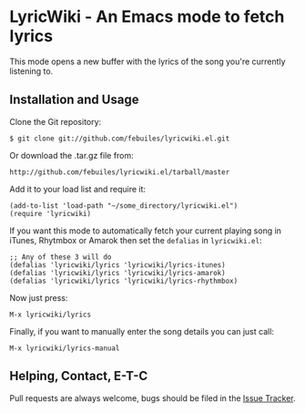 LyricWiki - An Emacs mode to fetch lyrics
========================
This mode opens a new buffer with the lyrics of the song you're currently
listening to.

Installation and Usage
------------
Clone the Git repository:

    $ git clone git://github.com/febuiles/lyricwiki.el.git

Or download the .tar.gz file from:

    http://github.com/febuiles/lyricwiki.el/tarball/master

Add it to your load list and require it:

    (add-to-list 'load-path "~/some_directory/lyricwiki.el")
    (require 'lyricwiki)

If you want this mode to automatically fetch your current playing
song in iTunes, Rhytmbox or Amarok then set the `defalias` in `lyricwiki.el`:

    ;; Any of these 3 will do
    (defalias 'lyricwiki/lyrics 'lyricwiki/lyrics-itunes)
    (defalias 'lyricwiki/lyrics 'lyricwiki/lyrics-amarok)
    (defalias 'lyricwiki/lyrics 'lyricwiki/lyrics-rhythmbox)

Now just press:

    M-x lyricwiki/lyrics

Finally, if you want to manually enter the song details you can just call:

    M-x lyricwiki/lyrics-manual

Helping, Contact, E-T-C
--------------------------------
Pull requests are always welcome, bugs should be filed in the [Issue Tracker](https://github.com/febuiles/lyricwiki.el/issues).
